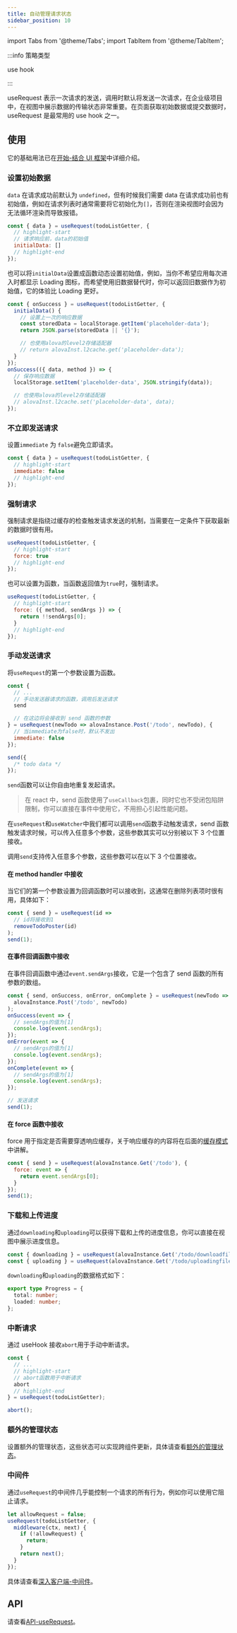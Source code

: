 ```yaml
---
title: 自动管理请求状态
sidebar_position: 10
---
```


import Tabs from '@theme/Tabs';
import TabItem from '@theme/TabItem';

:::info 策略类型

use hook

:::

useRequest 表示一次请求的发送，调用时默认将发送一次请求，在企业级项目中，在视图中展示数据的传输状态非常重要。在页面获取初始数据或提交数据时，useRequest 是最常用的 use hook 之一。

## 使用

它的基础用法已在[开始-结合 UI 框架](/tutorial/getting-started/combine-framework)中详细介绍。

### 设置初始数据

`data` 在请求成功前默认为 `undefined`，但有时候我们需要 data 在请求成功前也有初始值，例如在请求列表时通常需要将它初始化为`[]`，否则在渲染视图时会因为无法循环渲染而导致报错。

```javascript
const { data } = useRequest(todoListGetter, {
  // highlight-start
  // 请求响应前，data的初始值
  initialData: []
  // highlight-end
});
```

也可以将`initialData`设置成函数动态设置初始值，例如，当你不希望应用每次进入时都显示 Loading 图标，而希望使用旧数据替代时，你可以返回旧数据作为初始值，它的体验比 Loading 更好。

```js
const { onSuccess } = useRequest(todoListGetter, {
  initialData() {
    // 设置上一次的响应数据
    const storedData = localStorage.getItem('placeholder-data');
    return JSON.parse(storedData || '{}');

    // 也使用alova的level2存储适配器
    // return alovaInst.l2cache.get('placeholder-data');
  }
});
onSuccess(({ data, method }) => {
  // 保存响应数据
  localStorage.setItem('placeholder-data', JSON.stringify(data));

  // 也使用alova的level2存储适配器
  // alovaInst.l2cache.set('placeholder-data', data);
});
```

### 不立即发送请求

设置`immediate` 为 `false`避免立即请求。

```javascript
const { data } = useRequest(todoListGetter, {
  // highlight-start
  immediate: false
  // highlight-end
});
```

### 强制请求

强制请求是指绕过缓存的检查触发请求发送的机制，当需要在一定条件下获取最新的数据时很有用。

```javascript
useRequest(todoListGetter, {
  // highlight-start
  force: true
  // highlight-end
});
```

也可以设置为函数，当函数返回值为`true`时，强制请求。

```javascript
useRequest(todoListGetter, {
  // highlight-start
  force: ({ method, sendArgs }) => {
    return !!sendArgs[0];
  }
  // highlight-end
});
```

### 手动发送请求

将`useRequest`的第一个参数设置为函数。

```javascript
const {
  // ...
  // 手动发送器请求的函数，调用后发送请求
  send

  // 在这边将会接收到 send 函数的参数
} = useRequest(newTodo => alovaInstance.Post('/todo', newTodo), {
  // 当immediate为false时，默认不发出
  immediate: false
});

send({
  /* todo data */
});
```

`send`函数可以让你自由地重复发起请求。

> 在 react 中，send 函数使用了`useCallback`包裹，同时它也不受闭包陷阱限制，你可以直接在事件中使用它，不用担心引起性能问题。

在`useRequest`和`useWatcher`中我们都可以调用`send`函数手动触发请求，send 函数触发请求时候，可以传入任意多个参数，这些参数其实可以分别被以下 3 个位置接收。

调用`send`支持传入任意多个参数，这些参数可以在以下 3 个位置接收。

#### 在 method handler 中接收

当它们的第一个参数设置为回调函数时可以接收到，这通常在删除列表项时很有用，具体如下：

```javascript
const { send } = useRequest(id =>
  // id将接收到1
  removeTodoPoster(id)
);
send(1);
```

#### 在事件回调函数中接收

在事件回调函数中通过`event.sendArgs`接收，它是一个包含了 send 函数的所有参数的数组。

```javascript
const { send, onSuccess, onError, onComplete } = useRequest(newTodo =>
  alovaInstance.Post('/todo', newTodo)
);
onSuccess(event => {
  // sendArgs的值为[1]
  console.log(event.sendArgs);
});
onError(event => {
  // sendArgs的值为[1]
  console.log(event.sendArgs);
});
onComplete(event => {
  // sendArgs的值为[1]
  console.log(event.sendArgs);
});

// 发送请求
send(1);
```

#### 在 force 函数中接收

force 用于指定是否需要穿透响应缓存，关于响应缓存的内容将在后面的[缓存模式](/tutorial/cache/mode)中讲解。

```javascript
const { send } = useRequest(alovaInstance.Get('/todo'), {
  force: event => {
    return event.sendArgs[0];
  }
});
send(1);
```

### 下载和上传进度

通过`downloading`和`uploading`可以获得下载和上传的进度信息，你可以直接在视图中展示进度信息。

```javascript
const { downloading } = useRequest(alovaInstance.Get('/todo/downloadfile'));
const { uploading } = useRequest(alovaInstance.Get('/todo/uploadingfile'));
```

`downloading`和`uploading`的数据格式如下：

```ts
export type Progress = {
  total: number;
  loaded: number;
};
```

### 中断请求

通过 useHook 接收`abort`用于手动中断请求。

```javascript
const {
  // ...
  // highlight-start
  // abort函数用于中断请求
  abort
  // highlight-end
} = useRequest(todoListGetter);

abort();
```

### 额外的管理状态

设置额外的管理状态，这些状态可以实现跨组件更新，具体请查看[额外的管理状态](/tutorial/managed-state)。

### 中间件

通过`useRequest`的中间件几乎能控制一个请求的所有行为，例如你可以使用它阻止请求。

```js
let allowRequest = false;
useRequest(todoListGetter, {
  middleware(ctx, next) {
    if (!allowRequest) {
      return;
    }
    return next();
  }
});
```

具体请查看[深入客户端-中间件](/tutorial/middleware)。

## API

请查看[API-useRequest](/api/core-hooks#userequest)。
